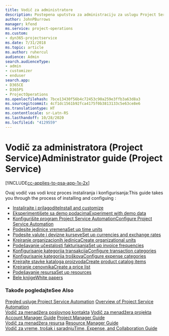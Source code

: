 ```yaml
---
title: Vodič za administratore
description: Postepena uputstva za administraciju za uslugu Project Service
author: JohnPBurrows
manager: kfend
ms.service: project-operations
ms.custom:
- dyn365-projectservice
ms.date: 7/31/2018
ms.topic: article
ms.author: ruhercul
audience: Admin
search.audienceType:
- admin
- customizer
- enduser
search.app:
- D365CE
- D365PS
- ProjectOperations
ms.openlocfilehash: 7bce13430f56b4c72453c90a259e3ffb3a63d8a3
ms.sourcegitcommit: 4cf1dc1561b92fca4175f0b3813133c5e63ce8e6
ms.translationtype: HT
ms.contentlocale: sr-Latn-RS
ms.lasthandoff: 10/28/2020
ms.locfileid: "4129559"
---
```

# <a name="administrator-guide-project-service"></a><span data-ttu-id="04b15-103">Vodič za administratora (Project Service)</span><span class="sxs-lookup"><span data-stu-id="04b15-103">Administrator guide (Project Service)</span></span>

[!INCLUDE[cc-applies-to-psa-app-1x-2x](../includes/cc-applies-to-psa-app-1x-2x.md)]

<span data-ttu-id="04b15-104">Ovaj vodič vas vodi kroz proces instaliranja i konfigurisanja:</span><span class="sxs-lookup"><span data-stu-id="04b15-104">This guide takes you through the process of installing and configuing :</span></span>  
  
- [<span data-ttu-id="04b15-105">Instalirajte i prilagodite</span><span class="sxs-lookup"><span data-stu-id="04b15-105">Install and customize</span></span>](install-customize.md)
- [<span data-ttu-id="04b15-106">Eksperimentišete sa demo podacima</span><span class="sxs-lookup"><span data-stu-id="04b15-106">Experiment with demo data</span></span>](use-demo-data.md)
- [<span data-ttu-id="04b15-107">Konfigurišite program Project Service Automation</span><span class="sxs-lookup"><span data-stu-id="04b15-107">Configure Project Service Automation</span></span>](configure.md)
- [<span data-ttu-id="04b15-108">Podesite jedinice vremena</span><span class="sxs-lookup"><span data-stu-id="04b15-108">Set up time units</span></span>](set-up-time-units.md)
- [<span data-ttu-id="04b15-109">Podesite valute i devizne kurseve</span><span class="sxs-lookup"><span data-stu-id="04b15-109">Set up currencies and exchange rates</span></span>](set-up-currencies-exchange-rates.md)
- [<span data-ttu-id="04b15-110">Kreiranje organizacionih jedinica</span><span class="sxs-lookup"><span data-stu-id="04b15-110">Create organizational units</span></span>](create-organizational-units.md)
- [<span data-ttu-id="04b15-111">Podešavanje učestalosti fakturisanja</span><span class="sxs-lookup"><span data-stu-id="04b15-111">Set up invoice frequencies</span></span>](set-up-invoice-frequencies.md)
- [<span data-ttu-id="04b15-112">Konfigurisanje kategorija transakcija</span><span class="sxs-lookup"><span data-stu-id="04b15-112">Configure transaction categories</span></span>](configure-transaction-categories.md)
- [<span data-ttu-id="04b15-113">Konfigurisanje kategorija troškova</span><span class="sxs-lookup"><span data-stu-id="04b15-113">Configure expense categories</span></span>](configure-expense-categories.md)
- [<span data-ttu-id="04b15-114">Kreirajte stavke kataloga proizvoda</span><span class="sxs-lookup"><span data-stu-id="04b15-114">Create product catalog items</span></span>](create-product-catalog-items.md)
- [<span data-ttu-id="04b15-115">Kreiranje cenovnika</span><span class="sxs-lookup"><span data-stu-id="04b15-115">Create a price list</span></span>](create-price-list.md)
- [<span data-ttu-id="04b15-116">Podešavanje resursa</span><span class="sxs-lookup"><span data-stu-id="04b15-116">Set up resources</span></span>](set-up-resources.md)
- [<span data-ttu-id="04b15-117">Bele knjige</span><span class="sxs-lookup"><span data-stu-id="04b15-117">White papers</span></span>](white-papers.md)
  
### <a name="see-also"></a><span data-ttu-id="04b15-118">Takođe pogledajte</span><span class="sxs-lookup"><span data-stu-id="04b15-118">See Also</span></span>  
 <span data-ttu-id="04b15-119">[Pregled usluge Project Service Automation](../psa/overview.md)  </span><span class="sxs-lookup"><span data-stu-id="04b15-119">[Overview of Project Service Automation](../psa/overview.md)  </span></span>  
 <span data-ttu-id="04b15-120">[Vodič za menadžera poslovnog kontakta](../psa/account-manager-guide.md) [Vodič za menadžera projekta](../psa/project-manager-guide.md) </span><span class="sxs-lookup"><span data-stu-id="04b15-120">[Account Manager Guide](../psa/account-manager-guide.md) [Project Manager Guide](../psa/project-manager-guide.md) </span></span>  
 <span data-ttu-id="04b15-121">[Vodič za menadžera resursa](../psa/resource-manager-guide.md) </span><span class="sxs-lookup"><span data-stu-id="04b15-121">[Resource Manager Guide](../psa/resource-manager-guide.md) </span></span>  
 [<span data-ttu-id="04b15-122">Vodič za vreme, trošak i saradnju</span><span class="sxs-lookup"><span data-stu-id="04b15-122">Time, Expense, and Collaboration Guide</span></span>](../psa/time-expense-collaboration-guide.md)
